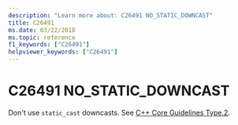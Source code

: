 ```yaml
---
description: "Learn more about: C26491 NO_STATIC_DOWNCAST"
title: C26491
ms.date: 03/22/2018
ms.topic: reference
f1_keywords: ["C26491"]
helpviewer_keywords: ["C26491"]
---
```

# C26491 NO_STATIC_DOWNCAST

Don't use `static_cast` downcasts. See [C++ Core Guidelines Type.2](https://github.com/isocpp/CppCoreGuidelines/blob/master/CppCoreGuidelines.md#SS-type).
